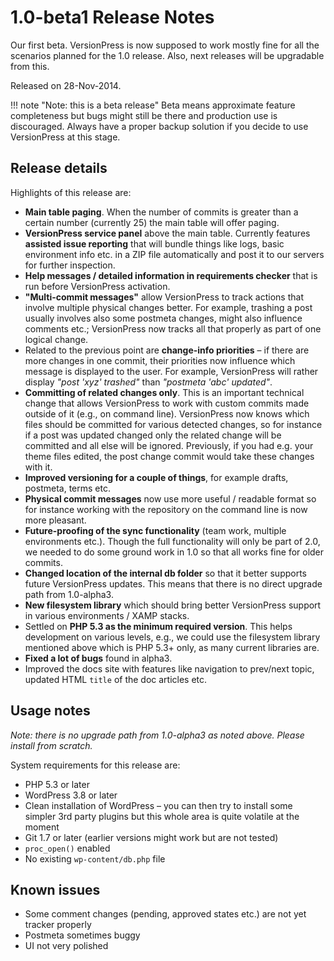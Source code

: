 # 1.0-beta1 Release Notes #

Our first beta. VersionPress is now supposed to work mostly fine for all the scenarios planned for the 1.0 release. Also, next releases will be upgradable from this.

Released on 28-Nov-2014.

!!! note "Note: this is a beta release"
    Beta means approximate feature completeness but bugs might still be there and production use is discouraged. Always have a proper backup solution if you decide to use VersionPress at this stage.

## Release details ##

Highlights of this release are:

* **Main table paging**. When the number of commits is greater than a certain number (currently 25) the main table will offer paging.
* **VersionPress service panel** above the main table. Currently features **assisted issue reporting** that will bundle things like logs, basic environment info etc. in a ZIP file automatically and post it to our servers for further inspection.
* **Help messages / detailed information in requirements checker** that is run before VersionPress activation.
* **"Multi-commit messages"** allow VersionPress to track actions that involve multiple physical changes better. For example, trashing a post usually involves also some postmeta changes, might also influence comments etc.; VersionPress now tracks all that properly as part of one logical change.
* Related to the previous point are **change-info priorities** – if there are more changes in one commit, their priorities now influence which message is displayed to the user. For example, VersionPress will rather display *"post 'xyz' trashed"* than *"postmeta 'abc' updated"*.
* **Committing of related changes only**. This is an important technical change that allows VersionPress to work with custom commits made outside of it (e.g., on command line). VersionPress now knows which files should be committed for various detected changes, so for instance if a post was updated changed only the related change will be committed and all else will be ignored. Previously, if you had e.g. your theme files edited, the post change commit would take these changes with it.
* **Improved versioning for a couple of things**, for example drafts, postmeta, terms etc.
* **Physical commit messages** now use more useful / readable format so for instance working with the repository on the command line is now more pleasant.
* **Future-proofing of the sync functionality** (team work, multiple environments etc.). Though the full functionality will only be part of 2.0, we needed to do some ground work in 1.0 so that all works fine for older commits.
* **Changed location of the internal db folder** so that it better supports future VersionPress updates. This means that there is no direct upgrade path from 1.0-alpha3.
* **New filesystem library** which should bring better VersionPress support in various environments / XAMP stacks.
* Settled on **PHP 5.3 as the minimum required version**. This helps development on various levels, e.g., we could use the filesystem library mentioned above which is PHP 5.3+ only, as many current libraries are.
* **Fixed a lot of bugs** found in alpha3.
* Improved the docs site with features like navigation to prev/next topic, updated HTML `title` of the doc articles etc.



## Usage notes ##

*Note: there is no upgrade path from 1.0-alpha3 as noted above. Please install from scratch.*

System requirements for this release are:

* PHP 5.3 or later
* WordPress 3.8 or later
* Clean installation of WordPress – you can then try to install some simpler 3rd party plugins but this whole area is quite volatile at the moment
* Git 1.7 or later (earlier versions might work but are not tested)
* `proc_open()` enabled
* No existing `wp-content/db.php` file


## Known issues ##

* Some comment changes (pending, approved states etc.) are not yet tracker properly
* Postmeta sometimes buggy
* UI not very polished
